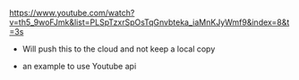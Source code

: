 https://www.youtube.com/watch?v=th5_9woFJmk&list=PLSpTzxrSpOsTqGnvbteka_iaMnKJyWmf9&index=8&t=3s

* Will push this to the cloud and not keep a local copy

* an example to use Youtube api
